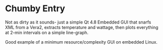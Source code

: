 # Chumby Entry

Not as dirty as it sounds- just a simple Qt 4.8 Embedded GUI that snarfs XML from a Vera2, extracts temperature and wattage, then plots everything at 2-min intervals on a simple line-graph.

Good example of a minimum resource/complexity GUI on embedded Linux.